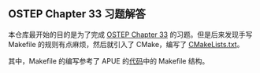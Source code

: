 ## OSTEP Chapter 33 习题解答

本仓库最开始的目的是为了完成 [OSTEP Chapter 33](http://pages.cs.wisc.edu/~remzi/OSTEP/threads-events.pdf) 的习题。但是后来发现手写 Makefile 的规则有点麻烦，然后就引入了 CMake，编写了 [CMakeLists.txt](./CMakeLists.txt)。

其中，Makefile 的编写参考了 APUE 的[代码](http://www.apuebook.com/src.3e.tar.gz)中的 Makefile 结构。
